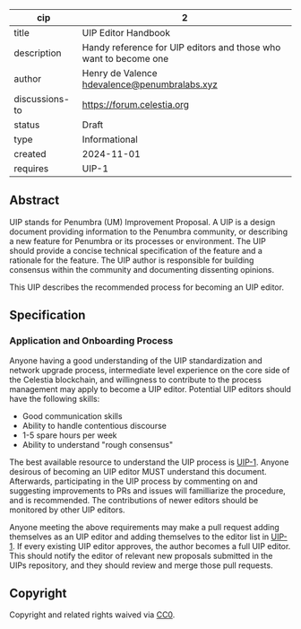 | cip | 2 |
| - | - |
| title | UIP Editor Handbook |
| description | Handy reference for UIP editors and those who want to become one |
| author | Henry de Valence <hdevalence@penumbralabs.xyz> |
| discussions-to | <https://forum.celestia.org> |
| status | Draft |
| type | Informational |
| created | 2024-11-01 |
| requires | UIP-1 |

## Abstract

UIP stands for Penumbra (UM) Improvement Proposal. A UIP is a design document providing information to the Penumbra community, or describing a new feature for Penumbra or its processes or environment. The UIP should provide a concise technical specification of the feature and a rationale for the feature. The UIP author is responsible for building consensus within the community and documenting dissenting opinions.

This UIP describes the recommended process for becoming an UIP editor.

## Specification

### Application and Onboarding Process

Anyone having a good understanding of the UIP standardization and network upgrade process, intermediate level experience on the core side of the Celestia blockchain, and willingness to contribute to the process management may apply to become a UIP editor. Potential UIP editors should have the following skills:

- Good communication skills
- Ability to handle contentious discourse
- 1-5 spare hours per week
- Ability to understand "rough consensus"

The best available resource to understand the UIP process is [UIP-1](./uip-1.md). Anyone desirous of becoming an UIP editor MUST understand this document. Afterwards, participating in the UIP process by commenting on and suggesting improvements to PRs and issues will familliarize the procedure, and is recommended. The contributions of newer editors should be monitored by other UIP editors.

Anyone meeting the above requirements may make a pull request adding themselves as an UIP editor and adding themselves to the editor list in [UIP-1](./uip-1.md). If every existing UIP editor approves, the author becomes a full UIP editor. This should notify the editor of relevant new proposals submitted in the UIPs repository, and they should review and merge those pull requests.

## Copyright

Copyright and related rights waived via [CC0](https://github.com/celestiaorg/UIPs/blob/main/LICENSE).
